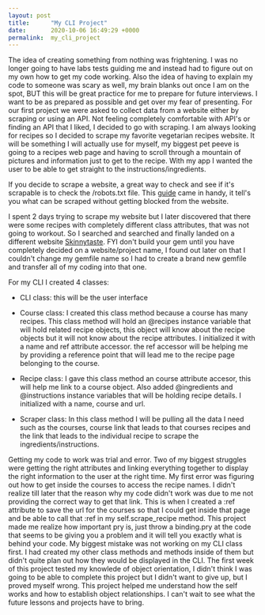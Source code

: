 ```yaml
---
layout: post
title:      "My CLI Project"
date:       2020-10-06 16:49:29 +0000
permalink:  my_cli_project
---
```



The idea of creating something from nothing was frightening. I was no longer going to have labs tests guiding me and instead had to figure out on my own how to get my code working. Also the idea of having to explain my code to someone was scary as well, my brain blanks out once I am on the spot, BUT this will be great practice for me to prepare for future interviews. I want to be as prepared as possible and get over my fear of presenting. For our first project we were asked to collect data from a website either by scraping or using an API. Not feeling completely comfortable with API's or finding an API that I liked, I decided to go with scraping. I am always looking for recipes so I decided to scrape my favorite vegetarian recipes website. It will be something I will actually use for myself, my biggest pet peeve is going to a recipes web page and having to scroll through a mountain of pictures and information just to get to the recipe. With my app I wanted the user to be able to get straight to the instructions/ingredients. 

If you decide to scrape a website, a great way to check and see if it's scrapable is to check the /robots.txt file. This [guide](https://varvy.com/robottxt.html) came in handy, it tell's you what can be scraped without getting blocked from the website.

I spent 2 days trying to scrape my website but I later discovered that there were some recipes with completely different class attributes, that was not going to workout. So I searched and searched and finally landed on a different website [Skinnytaste](https://www.skinnytaste.com/). FYI don't build your gem until you have completely decided on a website/project name, I found out later on that I couldn't change my gemfile name so I had to create a brand new gemfile and transfer all of my coding into that one.

For my CLI I created 4 classes:

* CLI class: this will be the user interface

* Course class: I created this class method because a course has many recipes. This class method will hold an @recipes instance variable that will hold related recipe objects, this object will know about the recipe objects but it will not know about the recipe attributes. I initialized it with a name and ref attribute accessor. the ref accessor will be helping me by providing a reference point that will lead me to the recipe page belonging to the course. 

* Recipe class: I gave this class method an course attribute accesor, this will help me link to a course object. Also added @ingredients and @instructions instance variables that will be holding recipe details. I initialized with a name, course and url. 

* Scraper class: In this class method I will be pulling all the data I need such as the courses, course link that leads to that courses recipes and the link that leads to the individual recipe to scrape the ingredients/instructions.

Getting my code to work was trial and error. Two of my biggest struggles were getting the right attributes and linking everything together to display the right information to the user at the right time. My first error was figuring out how to get inside the courses to access the recipe names. I didn't realize till later that the reason why my code didn't work was due to me not providing the correct way to get that link. This is when I created a :ref attribute to save the url for the courses so that I could get inside that page and be able to call that :ref in my self.scrape_recipe method. This project made me realize how important pry is, just throw a binding.pry at the code that seems to be giving you a problem and it will tell you exactly what is behind your code.
My biggest mistake was not working on my CLI class first.  I had created my other class methods and methods inside of them but didn't quite plan out how they would be displayed in the CLI. 
The first week of this project tested my knowlede of object orientation, I didn't think I was going to be able to complete this project but I didn't want to give up, but I proved myself wrong. This project helped me understand how the self works and how to establish object relationships. 
I can't wait to see what the future lessons and projects have to bring.











